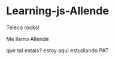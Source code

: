 # Learning-js-Allende
Teleco rocks!

Me llamo Allende 

que tal estais? estoy aqui estudiando PAT


